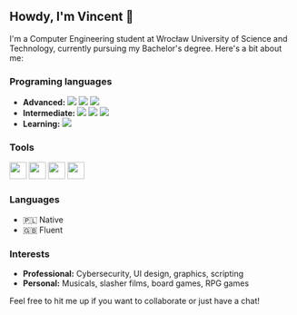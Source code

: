 ## Howdy, I'm Vincent 👋

I'm a Computer Engineering student at Wrocław University of Science and Technology, currently pursuing my Bachelor's degree. Here's a bit about me:

### Programing languages

- **Advanced:** 
  <img src="https://img.shields.io/badge/C-00599C?style=for-the-badge&logo=c&logoColor=white"   /> 
  <img src="https://img.shields.io/badge/C%2B%2B-00599C?style=for-the-badge&logo=c%2B%2B&logoColor=white"   /> 
  <img src="https://img.shields.io/badge/Python-FFD43B?style=for-the-badge&logo=python&logoColor=blue"   />
- **Intermediate:** 
  <img src="https://img.shields.io/badge/GNU%20Bash-4EAA25?style=for-the-badge&logo=GNU%20Bash&logoColor=white"   /> 
  <img src="https://img.shields.io/badge/HTML5-E34F26?style=for-the-badge&logo=html5&logoColor=white"   /> 
  <img src="https://img.shields.io/badge/CSS3-1572B6?style=for-the-badge&logo=css3&logoColor=white"   />
- **Learning:**
  <img src="https://img.shields.io/badge/Rust-000000?style=for-the-badge&logo=rust&logoColor=white" />
### Tools

  <img src="https://raw.githubusercontent.com/marwin1991/profile-technology-icons/refs/heads/main/icons/linux.png" width="30" height="30"   /> <img src="https://raw.githubusercontent.com/marwin1991/profile-technology-icons/refs/heads/main/icons/git.png" width="30" height="30"  />    <img src="https://raw.githubusercontent.com/marwin1991/profile-technology-icons/refs/heads/main/icons/docker.png"  width="30" height="30" /> <img src="https://raw.githubusercontent.com/marwin1991/profile-technology-icons/refs/heads/main/icons/figma.png" width="30" height="30"   />

### Languages

- 🇵🇱 Native 
- 🇬🇧 Fluent


### Interests
- **Professional:** Cybersecurity, UI design, graphics, scripting
- **Personal:** Musicals, slasher films, board games, RPG games

Feel free to hit me up if you want to collaborate or just have a chat!
